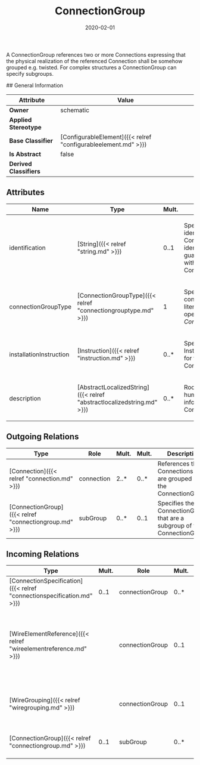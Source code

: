 ﻿---
title: ConnectionGroup
toc: false
type: specs
date: "2020-02-01"
draft: false
specification: VEC
version: 1.2.0
documentType: "Recommendation"
elementType: Class
classes:
  - ConnectionGroup
menu_name: vec-1.2.0
---
<p> A ConnectionGroup references two or more Connections expressing that the physical realization of the referenced Connection shall be somehow grouped e.g. twisted. For complex structures a ConnectionGroup can specify subgroups.      </p>
## General Information

| Attribute               | Value |
|-------------------------|-------|
| **Owner**               | schematic |
| **Applied Stereotype**  |   |
| **Base Classifier**     | [ConfigurableElement]({{< relref "configurableelement.md" >}})<br/>  |
| **Is Abstract**         | false |
| **Derived Classifiers** |   |

## Attributes
|  Name  |  Type  |  Mult.  |  Description  |  Owning Classifier  |
|--------|--------|---------|---------------|--------------|
|identification | [String]({{< relref "string.md" >}}) | 0..1 | <p> Specifies a unique identification of the ConnectionGroup. The identification is guaranteed to be unique within the ConnectionSpecification.      </p> | [ConnectionGroup]({{< relref "connectiongroup.md" >}}) |
|connectionGroupType | [ConnectionGroupType]({{< relref "connectiongrouptype.md" >}}) | 1 | <p> Specifies the type of the connectionGroup, valid literals are defined in the open enumeration <i>ConnectionGroupType</i>.      </p> | [ConnectionGroup]({{< relref "connectiongroup.md" >}}) |
|installationInstruction | [Instruction]({{< relref "instruction.md" >}}) | 0..* | <p>Specifies additional InstallationInstructions for the ConnectionGroup.  </p> | [ConnectionGroup]({{< relref "connectiongroup.md" >}}) |
|description | [AbstractLocalizedString]({{< relref "abstractlocalizedstring.md" >}}) | 0..* | <p>Room for additional, human readable information about the ConnectionGroup. </p> | [ConnectionGroup]({{< relref "connectiongroup.md" >}}) |

## Outgoing Relations
|    Type  |   Role   |   Mult.   |   Mult.   |   Description   |
|----------|----------|-----------|-----------|-----------------|
| [Connection]({{< relref "connection.md" >}}) | connection | 2..* | 0..* | References the Connections that are grouped by the ConnectionGroup. |
| [ConnectionGroup]({{< relref "connectiongroup.md" >}}) | subGroup | 0..* | 0..1 | Specifies the ConnectionGroups that are a subgroup of this ConnectionGroup. |
##  Incoming Relations
|    Type  |   Mult.  |   Role    |   Mult.   |   Description  |
|----------|----------|-----------|-----------|----------------|
| [ConnectionSpecification]({{< relref "connectionspecification.md" >}}) | 0..1 | connectionGroup | 0..* | Specifies the ConnectionGroup defined by the ConnectionSpecification. |
| [WireElementReference]({{< relref "wireelementreference.md" >}}) |  | connectionGroup | 0..1 | <p> References the <i>ConnectionGroup</i> that is realized by this <i>WireElementReference.</i> This applies normally to <i>WireElementReference </i>that have <i>subWireElements</i>.      </p> |
| [WireGrouping]({{< relref "wiregrouping.md" >}}) |  | connectionGroup | 0..1 | <p> References the <i>ConnectionGroup</i> that is realized by this <i>WireGrouping.</i>      </p> |
| [ConnectionGroup]({{< relref "connectiongroup.md" >}}) | 0..1 | subGroup | 0..* | Specifies the ConnectionGroups that are a subgroup of this ConnectionGroup. |
